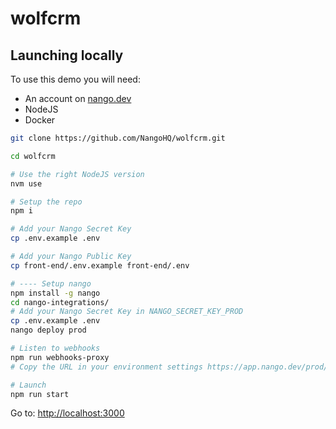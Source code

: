 # wolfcrm

## Launching locally

To use this demo you will need:

- An account on [nango.dev](https://app.nango.dev?source=wolfcrm)
- NodeJS
- Docker

```sh
git clone https://github.com/NangoHQ/wolfcrm.git

cd wolfcrm

# Use the right NodeJS version
nvm use

# Setup the repo
npm i

# Add your Nango Secret Key
cp .env.example .env

# Add your Nango Public Key
cp front-end/.env.example front-end/.env

# ---- Setup nango
npm install -g nango
cd nango-integrations/
# Add your Nango Secret Key in NANGO_SECRET_KEY_PROD
cp .env.example .env
nango deploy prod

# Listen to webhooks
npm run webhooks-proxy
# Copy the URL in your environment settings https://app.nango.dev/prod/environment-settings

# Launch
npm run start
```

Go to: [http://localhost:3000](http://localhost:3000)
